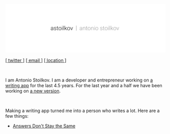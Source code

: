 ![Antonio Stoilkov](/assets/astoilkov.png)

[[ twitter ]](https://twitter.com/antoniostoilkov) [[ email ]](mailto:hello@astoilkov.com) [[ location ]](https://www.google.com/maps/place/Sofia)

<br/>

I am Antonio Stoilkov. I am a developer and entrepreneur working on [a writing app](https://caret.io/) for the last 4.5 years. For the last year and a half we have been working on [a new version](https://twitter.com/careteditor/status/1136198029357264896).

<br/>

Making a writing app turned me into a person who writes a lot. Here are a few things:
- [Answers Don't Stay the Same](/essays/Answers%20Don't%20Stay%20the%20Same.md)